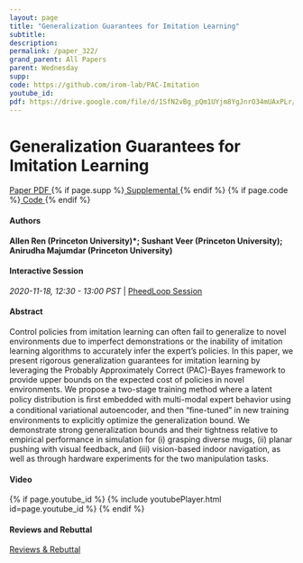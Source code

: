 ```yaml
---
layout: page
title: "Generalization Guarantees for Imitation Learning"
subtitle: 
description:
permalink: /paper_322/
grand_parent: All Papers
parent: Wednesday
supp: 
code: https://github.com/irom-lab/PAC-Imitation
youtube_id: 
pdf: https://drive.google.com/file/d/1SfN2vBg_pQm1UYjm8YgJnrO34mUAxPLr/view
---
```


# Generalization Guarantees for Imitation Learning

<a href="https://drive.google.com/file/d/1SfN2vBg_pQm1UYjm8YgJnrO34mUAxPLr/view" target="_blank" rel="noopener noreferrer" class="btn btn-blue"><i class="fa fa-file-text-o" aria-hidden="true"></i> Paper PDF </a> {% if page.supp %}<a href="" target="_blank" rel="noopener noreferrer" class="btn btn-green"><i class="fa fa-file-text-o" aria-hidden="true"></i> Supplemental </a>{% endif %} {% if page.code %}<a href="https://github.com/irom-lab/PAC-Imitation" target="_blank" rel="noopener noreferrer" class="btn"><i class="fa fa-github" aria-hidden="true"></i> Code </a>{% endif %} 

#### Authors
**Allen Ren (Princeton University)*; Sushant Veer (Princeton University); Anirudha Majumdar (Princeton University)**

#### Interactive Session
<em>2020-11-18, 12:30 - 13:00 PST </em> | <a href="https://pheedloop.com/corl2020/virtual/?page=sessions&section=SES4PXSOS76HTEFGT" target="_blank" rel="noopener noreferrer"> PheedLoop Session <i class="fa fa-external-link" aria-hidden="true"></i> </a> 

#### Abstract
Control policies from imitation learning can often fail to generalize to novel environments due to imperfect demonstrations or the inability of imitation learning algorithms to accurately infer the expert’s policies. In this paper, we present rigorous generalization guarantees for imitation learning by leveraging the Probably Approximately Correct (PAC)-Bayes framework to provide upper bounds on the expected cost of policies in novel environments. We propose a two-stage training method where a latent policy distribution is ﬁrst embedded with multi-modal expert behavior using a conditional variational autoencoder, and then “ﬁne-tuned” in new training environments to explicitly optimize the generalization bound. We demonstrate strong generalization bounds and their tightness relative to empirical performance in simulation for (i) grasping diverse mugs, (ii) planar pushing with visual feedback, and (iii) vision-based indoor navigation, as well as through hardware experiments for the two manipulation tasks.

#### Video
{% if page.youtube_id %}
{% include youtubePlayer.html id=page.youtube_id %}
{% endif %}

#### Reviews and Rebuttal
<a href="https://drive.google.com/file/d/1FTjQ5HkMDhbesrD3t0GDnPRFV_Joc2Qw/view" target="_blank" rel="noopener noreferrer" class="btn btn-purple"><i class="fa fa-pencil-square-o" aria-hidden="true"></i> Reviews & Rebuttal </a>

